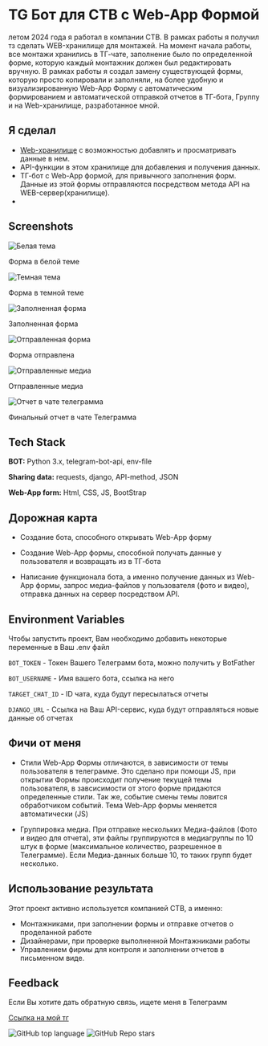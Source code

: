 
# TG Бот для СТВ с Web-App Формой

летом 2024 года я работал в компании СТВ. В рамках работы я получил тз сделать WEB-хранилище для монтажей. На момент начала работы, все монтажи хранились в ТГ-чате, заполнение было по определенной форме, которую каждый монтажник должен был редактировать вручную. В рамках работы я создал замену существующей формы, которую просто копировали и заполняли, на более удобную и визуализированную Web-App Форму с автоматическим формированием и автоматической отправкой отчетов в ТГ-бота, Группу и на Web-хранилище, разработанное мной.

## Я сделал
- [Web-хранилище](https://github.com/Igggor/STV_Storage) с возможностью добавлять и просматривать данные в нем.
- API-функции в этом хранилище для добавления и получения данных.
- ТГ-бот с Web-App формой, для привычного заполнения форм. Данные из этой формы отправляются посредством метода API на WEB-сервер(хранилище).
- 


## Screenshots

![Белая тема](imgs_for_readme/white_theme.jpg)

Форма в белой теме

![Темная тема](imgs_for_readme/black_theme.jpg)

Форма в темной теме

![Заполненная форма](imgs_for_readme/data_filled.jpg)

Заполненная форма

![Отправленная форма](imgs_for_readme/form_sent.jpg)

Форма отправлена

![Отправленные медиа](imgs_for_readme/media_sent.jpg)

Отправленные медиа

![Отчет в чате телеграмма](imgs_for_readme/form_in_chat.jpg)

Финальный отчет в чате Телеграмма


## Tech Stack

**BOT:** Python 3.x, telegram-bot-api, env-file

**Sharing data:** requests, django, API-method, JSON

**Web-App form:** Html, CSS, JS, BootStrap


## Дорожная карта

- Создание бота, способного открывать Web-App форму

- Создание Web-App формы, способной получать данные у пользователя и возвращать из в ТГ-бота

- Написание функционала бота, а именно получение данных из Web-App формы, запрос медиа-файлов у пользователя (фото и видео), отправка данных на сервер посредством API.
## Environment Variables

Чтобы запустить проект, Вам необходимо добавить некоторые переменные в Ваш .env файл

`BOT_TOKEN` - Токен Вашего Телеграмм бота, можно получить у BotFather

`BOT_USERNAME` - Имя вашего бота, ссылка на него

`TARGET_CHAT_ID` - ID чата, куда будут пересылаться отчеты

`DJANGO_URL` - Ссылка на Ваш API-сервис, куда будут отправляться новые данные об отчетах
## Фичи от меня

+ Стили Web-App Формы отличаются, в зависимости от темы пользователя в телеграмме. Это сделано при помощи JS, при открытии Формы происходит получение текущей темы пользователя, в завсисимости от этого форме придаются определенные стили. Так же, событие смены темы ловится обработчиком событий. Тема Web-App формы меняется автоматически (JS)

+ Группировка медиа. При отправке нескольких Медиа-файлов (Фото и видео для отчета), эти файлы группируются в медиагруппы по 10 штук в форме (максимальное количество, разрешенное в Телеграмме). Если Медиа-данных больше 10, то таких групп будет несколько.


## Использование результата

Этот проект активно используется компанией СТВ, а именно:

- Монтажниками, при заполнении формы и отправке отчетов о проделанной работе
- Дизайнерами, при проверке выполненной Монтажниками работы
- Управлением фирмы для контроля и заполнении отчетов в письменном виде.


## Feedback

Если Вы хотите дать обратную связь, ищете меня в Телеграмм 

[Ссылка на мой тг](https://t.me/IgreedaIT)

![GitHub top language](https://img.shields.io/github/languages/top/Igggor/STV_Sender_Bot)
![GitHub Repo stars](https://img.shields.io/github/stars/Igggor/STV_Sender_Bot)

